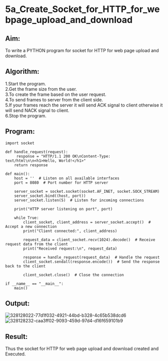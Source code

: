 # 5a_Create_Socket_for_HTTP_for_webpage_upload_and_download

## Aim:
To write a PYTHON program for socket for HTTP for web page upload and download.

## Algorithm:
1.Start the program.
<BR>
2.Get the frame size from the user.
<BR>
3.To create the frame based on the user request.
<BR>
4.To send frames to server from the client side.
<BR>
5.If your frames reach the server it will send ACK signal to client otherwise it will send NACK signal to client.
<BR>
6.Stop the program.
<BR>

## Program:
```
import socket

def handle_request(request):
     response = "HTTP/1.1 200 OK\nContent-Type: text/html\n\n<h1>Hello, World!</h1>"
    return response

def main():
    host = ''  # Listen on all available interfaces
    port = 8080  # Port number for HTTP server

    server_socket = socket.socket(socket.AF_INET, socket.SOCK_STREAM)
    server_socket.bind((host, port))
    server_socket.listen(5)  # Listen for incoming connections

    print("HTTP server listening on port", port)

    while True:
        client_socket, client_address = server_socket.accept()  # Accept a new connection
        print("Client connected:", client_address)

        request_data = client_socket.recv(1024).decode()  # Receive request data from the client
        print("Received request:\n", request_data)

        response = handle_request(request_data)  # Handle the request
        client_socket.sendall(response.encode())  # Send the response back to the client

        client_socket.close()  # Close the connection

if __name__ == "__main__":
    main()
```

## Output:
![328128022-77d1f032-4921-44bd-b328-4c65b538dcd6](https://github.com/Priya-Loganathan/5a_Create_Socket_for_HTTP_for_webpage_upload_and_download/assets/121166075/d44381da-51ea-472e-95b2-03578e0e6edf)
![328128232-caa3ff02-9093-459d-97d4-d16f659101b9](https://github.com/Priya-Loganathan/5a_Create_Socket_for_HTTP_for_webpage_upload_and_download/assets/121166075/544936a0-bc6c-475b-b299-b2c21d67a660)

## Result:
Thus the socket for HTTP for web page upload and download created and Executed.
